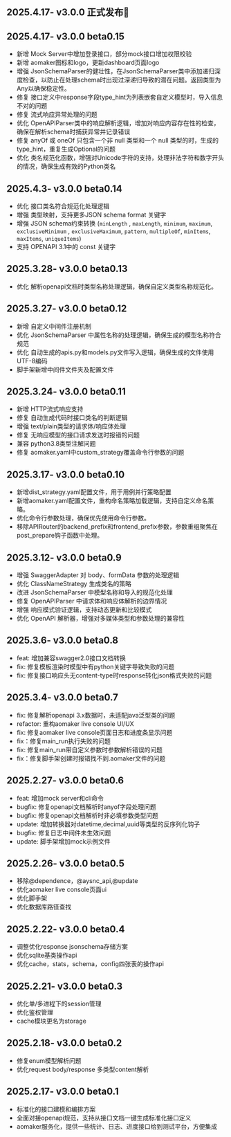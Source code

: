 ## 2025.4.17- v3.0.0 正式发布🚀

## 2025.4.17- v3.0.0 beta0.15
- 新增 Mock Server中增加登录接口，部分mock接口增加权限校验
- 新增 aomaker图标和logo，更新dashboard页面logo
- 增强 JsonSchemaParser的健壮性，在JsonSchemaParser类中添加递归深度检查，以防止在处理schema时出现过深递归导致的潜在问题。返回类型为Any以确保稳定性。
- 修复 接口定义中response字段type_hint为列表嵌套自定义模型时，导入信息不对的问题
- 修复 流式响应异常处理的问题
- 优化 OpenAPIParser类中的响应解析逻辑，增加对响应内容存在性的检查，确保在解析schema时捕获异常并记录错误
- 修复 anyOf 或 oneOf 只包含一个非 null 类型和一个 null 类型的时，生成的type_hint，重复生成Optional的问题
- 优化 类名规范化函数，增强对Unicode字符的支持，处理非法字符和数字开头的情况，确保生成有效的Python类名

## 2025.4.3- v3.0.0 beta0.14
- 优化 接口类名符合规范化处理逻辑
- 增强 类型映射，支持更多JSON schema format 关键字
- 增强  JSON schema约束转换 (`minLength` , `maxLength`, `minimum`, `maximum`, `exclusiveMinimum` , `exclusiveMaximum`, `pattern`, `multipleOf`, `minItems`, `maxItems`, `uniqueItems`)
- 支持 OPENAPI 3.1中的 const 关键字

## 2025.3.28- v3.0.0 beta0.13
- 优化 解析openapi文档时类型名称处理逻辑，确保自定义类型名称规范化。

## 2025.3.27- v3.0.0 beta0.12
- 新增 自定义中间件注册机制
- 优化 JsonSchemaParser 中属性名称的处理逻辑，确保生成的模型名称符合规范
- 优化 自动生成的apis.py和models.py文件写入逻辑，确保生成的文件使用UTF-8编码
- 脚手架新增中间件文件夹及配置文件

## 2025.3.24- v3.0.0 beta0.11
- 新增 HTTP流式响应支持
- 修复 自动生成代码时接口类名的判断逻辑
- 增强 text/plain类型的请求体/响应体处理
- 修复 无响应模型的接口请求发送时报错的问题
- 兼容 python3.8类型注解问题
- 修复 aomaker.yaml中custom_strategy覆盖命令行参数的问题

## 2025.3.17- v3.0.0 beta0.10
- 新增dist_strategy.yaml配置文件，用于用例并行策略配置
- 新增aomaker.yaml配置文件，重构命名策略加载逻辑，支持自定义命名策略。
- 优化命令行参数处理，确保优先使用命令行参数。
- 移除APIRouter的backend_prefix和frontend_prefix参数，参数重组聚焦在post_prepare钩子函数中处理。

## 2025.3.12- v3.0.0 beta0.9
- 增强 SwaggerAdapter 对 body、formData 参数的处理逻辑
- 优化 ClassNameStrategy 生成类名的策略
- 改进 JsonSchemaParser 中模型名称和导入的规范化处理
- 修复 OpenAPIParser 中请求体和响应体解析的边界情况
- 增强 响应模式验证逻辑，支持动态更新和比较模式
- 优化 OpenAPI 解析器，增强对多媒体类型和参数处理的兼容性

## 2025.3.6- v3.0.0 beta0.8
- feat: 增加兼容swagger2.0接口文档转换
- fix: 修复模板渲染时模型中有python关键字导致失败的问题
- fix: 修复接口响应头无content-type时response转化json格式失败的问题

## 2025.3.4- v3.0.0 beta0.7
- fix: 修复解析openapi 3.x数据时，未适配java泛型类的问题
- refactor: 重构aomaker live console UI/UX
- fix: 修复aomaker live console页面日志和进度条显示问题
- fix：修复main_run执行失败的问题
- fix: 修复main_run带自定义参数时参数解析错误的问题
- fix：修复脚手架创建时报错找不到.aomaker文件的问题
## 2025.2.27- v3.0.0 beta0.6
- feat: 增加mock server和cli命令
- bugfix: 修复openapi文档解析时anyof字段处理问题
- bugfix: 修复openapi文档解析时非必填参数类型问题
- update: 增加转换器对datetime,decimal,uuid等类型的反序列化钩子
- bugfix: 修复日志中间件未生效问题
- update: 脚手架增加mock示例文件

## 2025.2.26- v3.0.0 beta0.5
- 移除@dependence，@aysnc_api,@update
- 优化aomaker live console页面ui
- 优化脚手架
- 优化数据库路径查找

## 2025.2.22- v3.0.0 beta0.4
- 调整优化response jsonschema存储方案
- 优化sqlite基类操作api
- 优化cache，stats，schema，config四张表的操作api

## 2025.2.21- v3.0.0 beta0.3
- 优化单/多进程下的session管理
- 优化鉴权管理
- cache模块更名为storage

## 2025.2.18- v3.0.0 beta0.2
- 修复enum模型解析问题
- 优化request body/response 多类型content解析

## 2025.2.17- v3.0.0 beta0.1
- 标准化的接口建模和编排方案
- 全面对接openapi规范，支持从接口文档一键生成标准化接口定义
- aomaker服务化，提供一些统计、日志、进度接口给到测试平台，方便集成